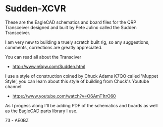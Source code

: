 # Sudden-XCVR

These are the EagleCAD schematics and board files for the QRP Transceiver designed and built by Pete Julino called the Sudden Transceiver.  

I am very new to building a truely scratch built rig, so any suggestions, comments, corrections are greatly appreciated.

You can read all about the Transciver
* http://www.n6qw.com/Sudden.html


I use a style of construction coined by Chuck Adams K7QO called 'Muppet Style', you can learn about this style of building from Chuck's Youtube channel

* https://www.youtube.com/watch?v=O6AmT1trO60


As I progess along I'll be adding PDF of the schematics and boards as well as the EagleCAD parts library I use.


73 - AE0BZ
